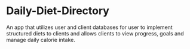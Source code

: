 # Daily-Diet-Directory
An app that utilizes user and client databases for user to implement structured diets to clients and allows clients to view progress, goals and manage daily calorie intake.

